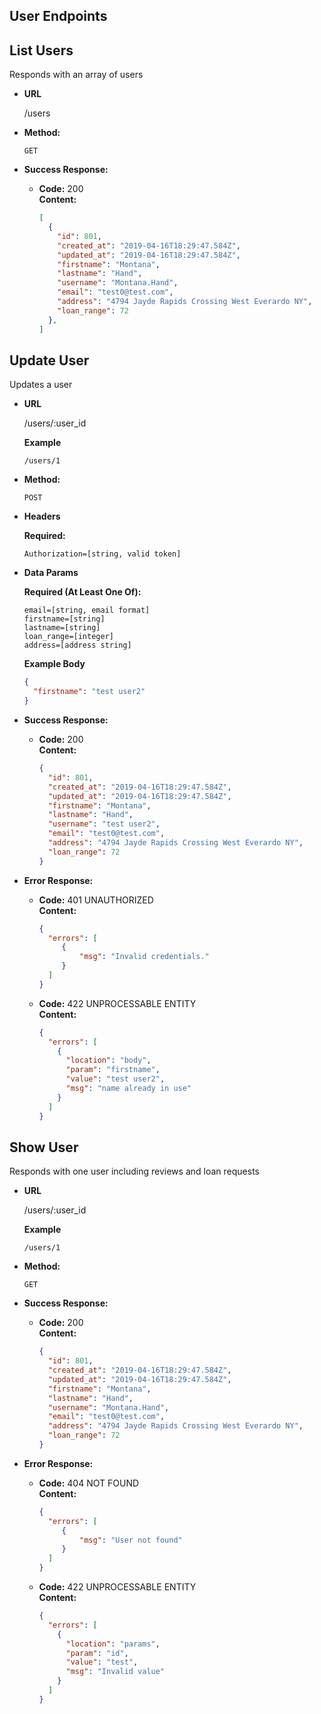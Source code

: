 **User Endpoints**
----

**List Users**
----
Responds with an array of users

* **URL**

  /users

* **Method:**

  `GET`

* **Success Response:**

  * **Code:** 200 <br />
    **Content:**
    ```json
    [
      {
        "id": 801,
        "created_at": "2019-04-16T18:29:47.584Z",
        "updated_at": "2019-04-16T18:29:47.584Z",
        "firstname": "Montana",
        "lastname": "Hand",
        "username": "Montana.Hand",
        "email": "test0@test.com",
        "address": "4794 Jayde Rapids Crossing West Everardo NY",
        "loan_range": 72
      },
    ]
    ```

**Update User**
----
Updates a user

* **URL**

  /users/:user_id

  **Example**

  `/users/1`

* **Method:**

  `POST`

* **Headers**

  **Required:**
  ```
  Authorization=[string, valid token]
  ```
* **Data Params**

  **Required (At Least One Of):**
  ```
  email=[string, email format]
  firstname=[string]
  lastname=[string]
  loan_range=[integer]
  address=[address string]
  ```

  **Example Body**
  ```json
  {
    "firstname": "test user2"
  }
  ```

* **Success Response:**

  * **Code:** 200 <br />
    **Content:**
    ```json
    {
      "id": 801,
      "created_at": "2019-04-16T18:29:47.584Z",
      "updated_at": "2019-04-16T18:29:47.584Z",
      "firstname": "Montana",
      "lastname": "Hand",
      "username": "test user2",
      "email": "test0@test.com",
      "address": "4794 Jayde Rapids Crossing West Everardo NY",
      "loan_range": 72
    }
    ```
* **Error Response:**

  * **Code:** 401 UNAUTHORIZED <br />
    **Content:**
    ```json
    {
      "errors": [
         {
             "msg": "Invalid credentials."
         }
      ]
    }
    ```

  * **Code:** 422 UNPROCESSABLE ENTITY <br />
    **Content:**
    ```json
    {
      "errors": [
        {
          "location": "body",
          "param": "firstname",
          "value": "test user2",
          "msg": "name already in use"
        }
      ]
    }
    ```

**Show User**
----
Responds with one user including reviews and loan requests

* **URL**

  /users/:user_id

  **Example**

  `/users/1`

* **Method:**

  `GET`

* **Success Response:**

  * **Code:** 200 <br />
    **Content:**
    ```json
    {
      "id": 801,
      "created_at": "2019-04-16T18:29:47.584Z",
      "updated_at": "2019-04-16T18:29:47.584Z",
      "firstname": "Montana",
      "lastname": "Hand",
      "username": "Montana.Hand",
      "email": "test0@test.com",
      "address": "4794 Jayde Rapids Crossing West Everardo NY",
      "loan_range": 72
    }
    ```
* **Error Response:**

  * **Code:** 404 NOT FOUND <br />
    **Content:**
    ```json
    {
      "errors": [
         {
             "msg": "User not found"
         }
      ]
    }
    ```

  * **Code:** 422 UNPROCESSABLE ENTITY <br />
    **Content:**
    ```json
    {
      "errors": [
        {
          "location": "params",
          "param": "id",
          "value": "test",
          "msg": "Invalid value"
        }
      ]
    }
    ```
